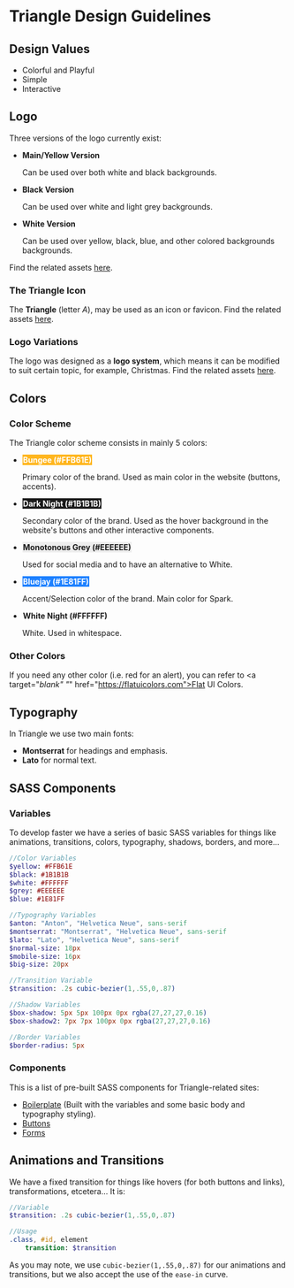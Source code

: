 # Triangle Design Guidelines

## Design Values
<ul>
    <li>Colorful and Playful</li>
    <li>Simple</li>
    <li>Interactive</li>
</ul>

## Logo
Three versions of the logo currently exist:

<ul>
    <li>
        <strong>Main/Yellow Version</strong>
        <p>Can be used over both white and black backgrounds.</p>
    </li>
    <li>
        <strong>Black Version</strong>
        <p>Can be used over white and light grey backgrounds.</p>
    </li>
    <li>
        <strong>White Version</strong>
        <p>Can be used over yellow, black, blue, and other colored backgrounds backgrounds.</p>
    </li>
</ul>

Find the related assets <a href="assets/logo/">here</a>.

### The Triangle Icon
The **Triangle** (letter *A*), may be used as an icon or favicon. Find the related assets <a href="assets/logo/icon/">here</a>.

### Logo Variations
The logo was designed as a **logo system**, which means it can be modified to suit certain topic, for example, Christmas. Find the related assets <a href="assets/logo/variations/">here</a>.

## Colors
### Color Scheme
The Triangle color scheme consists in mainly 5 colors:

<ul>
    <li>
        <strong style="background-color: #FFB61E; color: #ffffff; padding:1px;">Bungee (#FFB61E)</strong>
        <p>Primary color of the brand. Used as main color in the website (buttons, accents).</p>
    </li>
    <li>
        <strong style="background-color: #1b1b1b; color: #ffffff; padding:1px;">Dark Night (#1B1B1B)</strong>
        <p>Secondary color of the brand. Used as the hover background in the website's buttons and other interactive components.</p>
    </li>
    <li>
        <strong style="background-color: #EEEEEE; color: #1b1b1b; padding:1px;">Monotonous Grey (#EEEEEE)</strong>
        <p>Used for social media and to have an alternative to White.</p>
    </li>
    <li>
        <strong style="background-color: #1E81FF; color: #ffffff; padding:1px;">Bluejay (#1E81FF)</strong>
        <p>Accent/Selection color of the brand. Main color for Spark.</p>
    </li>
    <li>
        <strong style="background-color: #ffffff; color: #1b1b1b; padding:1px;">White Night (#FFFFFF)</strong>
        <p>White. Used in whitespace.</p>
    </li>
</ul>

### Other Colors
If you need any other color (i.e. red for an alert), you can refer to <a target="_blank" "_" href="https://flatuicolors.com">Flat UI Colors</a>.

## Typography
In Triangle we use two main fonts:

<ul>
    <li><strong>Montserrat</strong> for headings and emphasis.</li>
    <li><strong>Lato</strong> for normal text.</li>
</ul>


## SASS Components

### Variables
To develop faster we have a series of basic SASS variables for things like animations, transitions, colors, typography, shadows, borders, and more...
```sass
//Color Variables
$yellow: #FFB61E
$black: #1B1B1B
$white: #FFFFFF
$grey: #EEEEEE
$blue: #1E81FF

//Typography Variables
$anton: "Anton", "Helvetica Neue", sans-serif
$montserrat: "Montserrat", "Helvetica Neue", sans-serif
$lato: "Lato", "Helvetica Neue", sans-serif
$normal-size: 18px
$mobile-size: 16px
$big-size: 20px

//Transition Variable
$transition: .2s cubic-bezier(1,.55,0,.87)

//Shadow Variables
$box-shadow: 5px 5px 100px 0px rgba(27,27,27,0.16)
$box-shadow2: 7px 7px 100px 0px rgba(27,27,27,0.16)

//Border Variables
$border-radius: 5px
```

### Components
This is a list of pre-built SASS components for Triangle-related sites:

<ul>
    <li><a href="assets/components/boilerplate.sass">Boilerplate</a> (Built with the variables and some basic body and typography styling).</li>
    <li><a href="assets/components/buttons.sass">Buttons</a></li>
    <li><a href="assets/components/form.sass">Forms</a></li>
</ul>

## Animations and Transitions
We have a fixed transition for things like hovers (for both buttons and links), transformations, etcetera... It is:
```sass
//Variable
$transition: .2s cubic-bezier(1,.55,0,.87)

//Usage
.class, #id, element    
    transition: $transition
```

As you may note, we use `cubic-bezier(1,.55,0,.87)` for our animations and transitions, but we also accept the use of the `ease-in` curve.
